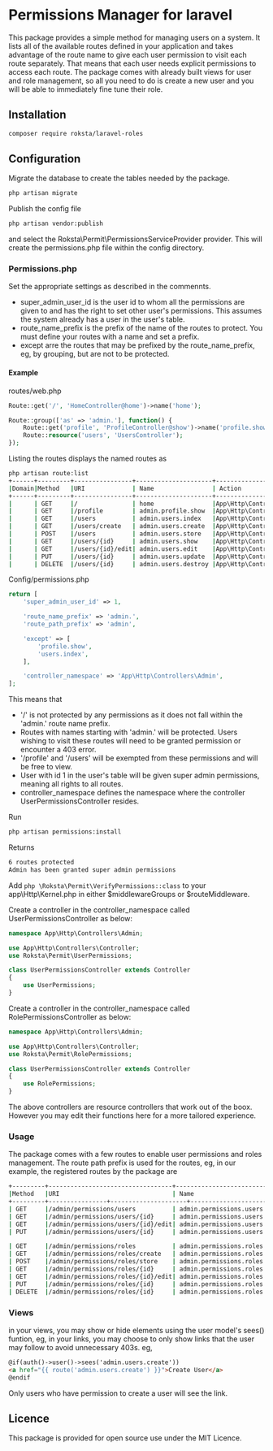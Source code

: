 # Permissions Manager for laravel
This package provides a simple method for managing users on a system. It lists all of the available routes defined in your application and takes advantage of the route name to give each user permission to visit each route separately. That means that each user needs explicit permissions to access each route. The package comes with already built views for user and role management, so all you need to do is create a new user and you will be able to immediately fine tune their role.

## Installation
```bash
composer require roksta/laravel-roles
```

## Configuration
Migrate the database to create the tables needed by the package. 
```bash
php artisan migrate
```
Publish the config file
```bash
php artisan vendor:publish
```
and select the Roksta\Permit\PermissionsServiceProvider provider. This will create the permissions.php file within the config directory.

### Permissions.php
Set the appropriate settings as described in the commennts.
- super_admin_user_id is the user id to whom all the permissions are given to and has the right to set other user's permissions. This assumes the system already has a user in the user's table.
- route_name_prefix is the prefix of the name of the routes to protect. You must define your routes with a name and set a prefix.
- except arre the routes that may be prefixed by the route_name_prefix, eg, by grouping, but are not to be protected.

#### Example
routes/web.php
```php
Route::get('/', 'HomeController@home')->name('home');

Route::group(['as' => 'admin.'], function() {
	Route::get('profile', 'ProfileController@show')->name('profile.show');
	Route::resource('users', 'UsersController');
});
```
Listing the routes displays the named routes as
```bash
php artisan route:list
+------+---------+----------------+---------------------+---------------------------
|Domain|Method   |URI             | Name                | Action           
+------+---------+----------------+---------------------+--------------------------
|      | GET     |/               | home                |App\Http\Controlle     
|      | GET     |/profile        | admin.profile.show  |App\Http\Controlle     
|      | GET     |/users          | admin.users.index   |App\Http\Controlle       
|      | GET     |/users/create   | admin.users.create  |App\Http\Controlle     
|      | POST    |/users          | admin.users.store   |App\Http\Controlle       
|      | GET     |/users/{id}     | admin.users.show    |App\Http\Controlle        
|      | GET     |/users/{id}/edit| admin.users.edit    |App\Http\Controlle        
|      | PUT     |/users/{id}     | admin.users.update  |App\Http\Controlle        
|      | DELETE  |/users/{id}     | admin.users.destroy |App\Http\Controlle        
```
Config/permissions.php
```php
return [
	'super_admin_user_id' => 1,

	'route_name_prefix' => 'admin.',
	'route_path_prefix' => 'admin',

	'except' => [
		'profile.show',
		'users.index',
	],

	'controller_namespace' => 'App\Http\Controllers\Admin',
];
```

This means that
- '/' is not protected by any permissions as it does not fall within the 'admin.' route name prefix.
- Routes with names starting with 'admin.' will be protected. Users wishing to visit these routes will need to be granted permission or encounter a 403 error.
- '/profile' and '/users' will be exempted from these permissions and will be free to view.
- User with id 1 in the user's table will be given super admin permissions, meaning all rights to all routes. 
- controller_namespace defines the namespace where the controller UserPermissionsController resides.

Run
```bash
php artisan permissions:install
```
Returns
```bash
6 routes protected
Admin has been granted super admin permissions
```

Add ```php \Roksta\Permit\VerifyPermissions::class``` to your app\Http\Kernel.php in either $middlewareGroups or $routeMiddleware.

Create a controller in the controller_namespace called UserPermissionsController as below:
```php
namespace App\Http\Controllers\Admin;

use App\Http\Controllers\Controller;
use Roksta\Permit\UserPermissions;

class UserPermissionsController extends Controller
{
    use UserPermissions;
}

```

Create a controller in the controller_namespace called RolePermissionsController as below:
```php
namespace App\Http\Controllers\Admin;

use App\Http\Controllers\Controller;
use Roksta\Permit\RolePermissions;

class UserPermissionsController extends Controller
{
    use RolePermissions;
}

```

The above controllers are resource controllers that work out of the boox. However you may edit their functions here for a more tailored experience.

### Usage
The package comes with a few routes to enable user permissions and roles management. The route path prefix is used for the routes, eg, in our example, the registered routes by the package are 
```bash
+---------+----------------------------------+-------------------------------
|Method   |URI                               | Name                                     
+---------+----------------+---------------------+---------------------------
| GET     |/admin/permissions/users          | admin.permissions.users.index 
| GET     |/admin/permissions/users/{id}     | admin.permissions.users.show 
| GET     |/admin/permissions/users/{id}/edit| admin.permissions.users.edit 
| PUT     |/admin/permissions/users/{id}     | admin.permissions.users.update  

| GET     |/admin/permissions/roles          | admin.permissions.roles.index 
| GET     |/admin/permissions/roles/create   | admin.permissions.roles.create 
| POST    |/admin/permissions/roles/store    | admin.permissions.roles.store 
| GET     |/admin/permissions/roles/{id}     | admin.permissions.roles.show 
| GET     |/admin/permissions/roles/{id}/edit| admin.permissions.roles.edit 
| PUT     |/admin/permissions/roles/{id}     | admin.permissions.roles.update 
| DELETE  |/admin/permissions/roles/{id}     | admin.permissions.roles.destroy 
```

### Views
in your views, you may show or hide elements using the user model's sees() funtion, eg, in your links, you may choose to only show links that the user may follow to avoid unnecessary 403s. eg,

```html
@if(auth()->user()->sees('admin.users.create'))
<a href="{{ route('admin.users.create') }}">Create User</a>
@endif
```
Only users who have permission to create a user will see the link.

## Licence
This package is provided for open source use under the MIT Licence.